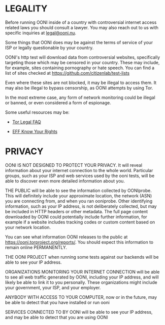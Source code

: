 # LEGALITY

Before running OONI inside of a country with controversial internet access
related laws you should consult a lawyer. You may also reach out to us with
specific inquiries at legal@ooni.nu.

Some things that OONI does may be against the terms of service of your ISP or
legally questionable by your country.

OONI's http test will download data from controversial websites,
specifically targeting those which may be censored in your country.
These may include, for example, sites containing pornography or hate
speech. You can find a list of sites checked at
https://github.com/citizenlab/test-lists

Even where these sites are not blocked, it may be illegal to access
them. It may also be illegal to bypass censorship, as OONI attempts by
using Tor.

In the most extreme case, any form of network monitoring could be
illegal or banned, or even considered a form of espionage.

Some useful resources may be:

* [Tor Legal FAQ](https://www.eff.org/torchallenge/faq.html)

* [EFF Know Your Rights](https://www.eff.org/issues/know-your-rights)

# PRIVACY

OONI IS NOT DESIGNED TO PROTECT YOUR PRIVACY. It will reveal information
about your internet connection to the whole world. Particular groups,
such as your ISP and web services used by the ooni tests, will be able
to discover even more detailed information about you.

THE PUBLIC will be able to see the information collected by OONIprobe.
This will definitely include your approximate location, the network
(ASN) you are connecting from, and when you ran ooniprobe. Other
identifying information, such as your IP address, is not deliberately
collected, but may be included in HTTP headers or other metadata. The
full page content downloaded by OONI could potentially include further
information, for example if a website includes tracking codes or custom
content based on your network location.

You can see what information OONI releases to the public at
https://ooni.torproject.org/reports/. You should expect this information
to remain online PERMANENTLY.

THE OONI PROJECT when running some tests against our backends will be able to
see your IP address.

ORGANIZATIONS MONITORING YOUR INTERNET CONNECTION will be able to see
all web traffic generated by OONI, including your IP address, and will
likely be able to link it to you personally. These organizations might
include your government, your ISP, and your employer.

ANYBODY WITH ACCESS TO YOUR COMPUTER, now or in the future, may be able
to detect that you have installed or run ooni

SERVICES CONNECTED TO BY OONI will be able to see your IP address, and
may be able to detect that you are using OONI
